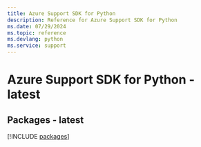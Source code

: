 ```yaml
---
title: Azure Support SDK for Python
description: Reference for Azure Support SDK for Python
ms.date: 07/29/2024
ms.topic: reference
ms.devlang: python
ms.service: support
---
```

# Azure Support SDK for Python - latest
## Packages - latest
[!INCLUDE [packages](support-index.md)]